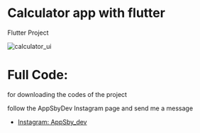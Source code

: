 # Calculator app with flutter
Flutter Project

![calculator_ui](https://appsbydev.chbk.run/api/files/5mcd64cn9lcnrwv/0l4g53u86odym61/main_SLC1nD0oPe.png)

# Full Code:
for downloading the codes of the project 

follow the AppSbyDev Instagram page and send me a message

- [Instagram: AppSby_dev]([https://flutter.dev/docs/get-started/codelab](https://www.instagram.com/appsby_dev?igsh=dm0ybDF6bDRodjZ6))
